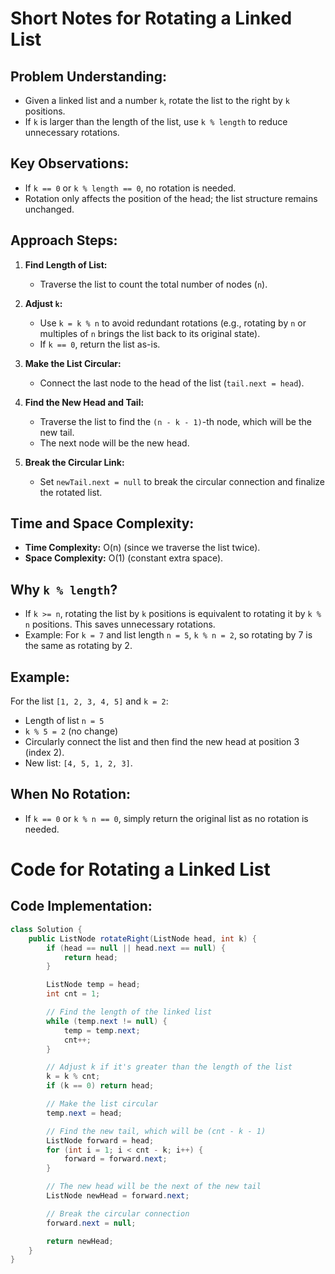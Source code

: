 # Short Notes for Rotating a Linked List

## Problem Understanding:
- Given a linked list and a number `k`, rotate the list to the right by `k` positions.
- If `k` is larger than the length of the list, use `k % length` to reduce unnecessary rotations.

## Key Observations:
- If `k == 0` or `k % length == 0`, no rotation is needed.
- Rotation only affects the position of the head; the list structure remains unchanged.

## Approach Steps:
1. **Find Length of List:**
   - Traverse the list to count the total number of nodes (`n`).

2. **Adjust `k`:**
   - Use `k = k % n` to avoid redundant rotations (e.g., rotating by `n` or multiples of `n` brings the list back to its original state).
   - If `k == 0`, return the list as-is.

3. **Make the List Circular:**
   - Connect the last node to the head of the list (`tail.next = head`).

4. **Find the New Head and Tail:**
   - Traverse the list to find the `(n - k - 1)`-th node, which will be the new tail.
   - The next node will be the new head.

5. **Break the Circular Link:**
   - Set `newTail.next = null` to break the circular connection and finalize the rotated list.

## Time and Space Complexity:
- **Time Complexity:** O(n) (since we traverse the list twice).
- **Space Complexity:** O(1) (constant extra space).

## Why `k % length`?
- If `k >= n`, rotating the list by `k` positions is equivalent to rotating it by `k % n` positions. This saves unnecessary rotations.
- Example: For `k = 7` and list length `n = 5`, `k % n = 2`, so rotating by 7 is the same as rotating by 2.

## Example:
For the list `[1, 2, 3, 4, 5]` and `k = 2`:
- Length of list `n = 5`
- `k % 5 = 2` (no change)
- Circularly connect the list and then find the new head at position 3 (index 2).
- New list: `[4, 5, 1, 2, 3]`.

## When No Rotation:
- If `k == 0` or `k % n == 0`, simply return the original list as no rotation is needed.



# Code for Rotating a Linked List


## Code Implementation:

```java
class Solution {
    public ListNode rotateRight(ListNode head, int k) {
        if (head == null || head.next == null) {
            return head;
        }

        ListNode temp = head;
        int cnt = 1;

        // Find the length of the linked list
        while (temp.next != null) {
            temp = temp.next;
            cnt++;
        }

        // Adjust k if it's greater than the length of the list
        k = k % cnt;
        if (k == 0) return head;

        // Make the list circular
        temp.next = head;

        // Find the new tail, which will be (cnt - k - 1)
        ListNode forward = head;
        for (int i = 1; i < cnt - k; i++) {
            forward = forward.next;
        }

        // The new head will be the next of the new tail
        ListNode newHead = forward.next;

        // Break the circular connection
        forward.next = null;

        return newHead;
    }
}
